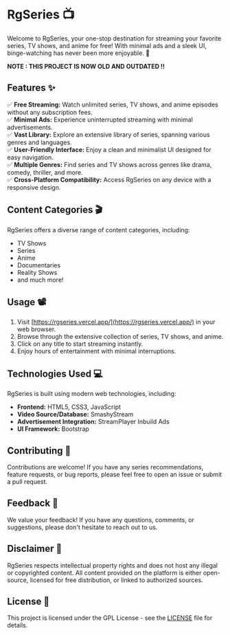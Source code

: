 # RgSeries 📺

Welcome to RgSeries, your one-stop destination for streaming your favorite series, TV shows, and anime for free! With minimal ads and a sleek UI, binge-watching has never been more enjoyable. 🚀

**NOTE : THIS PROJECT IS NOW OLD AND OUTDATED !!**

## Features ✨

✅ **Free Streaming:** Watch unlimited series, TV shows, and anime episodes without any subscription fees.  
✅ **Minimal Ads:** Experience uninterrupted streaming with minimal advertisements.  
✅ **Vast Library:** Explore an extensive library of series, spanning various genres and languages.  
✅ **User-Friendly Interface:** Enjoy a clean and minimalist UI designed for easy navigation.  
✅ **Multiple Genres:** Find series and TV shows across genres like drama, comedy, thriller, and more.  
✅ **Cross-Platform Compatibility:** Access RgSeries on any device with a responsive design.

## Content Categories 🎬

RgSeries offers a diverse range of content categories, including:

- TV Shows
- Series
- Anime
- Documentaries
- Reality Shows
- and much more!

## Usage 📽️

1. Visit [https://rgseries.vercel.app/](https://rgseries.vercel.app/) in your web browser.
2. Browse through the extensive collection of series, TV shows, and anime.
3. Click on any title to start streaming instantly.
4. Enjoy hours of entertainment with minimal interruptions.

## Technologies Used 💻

RgSeries is built using modern web technologies, including:

- **Frontend:** HTML5, CSS3, JavaScript
- **Video Source/Database:** SmashyStream
- **Advertisement Integration:** StreamPlayer Inbuild Ads
- **UI Framework:** Bootstrap

## Contributing 🤝

Contributions are welcome! If you have any series recommendations, feature requests, or bug reports, please feel free to open an issue or submit a pull request.

## Feedback 📝

We value your feedback! If you have any questions, comments, or suggestions, please don't hesitate to reach out to us.

## Disclaimer 📣

RgSeries respects intellectual property rights and does not host any illegal or copyrighted content. All content provided on the platform is either open-source, licensed for free distribution, or linked to authorized sources.

## License 📄

This project is licensed under the GPL License - see the [LICENSE](LICENSE) file for details.
